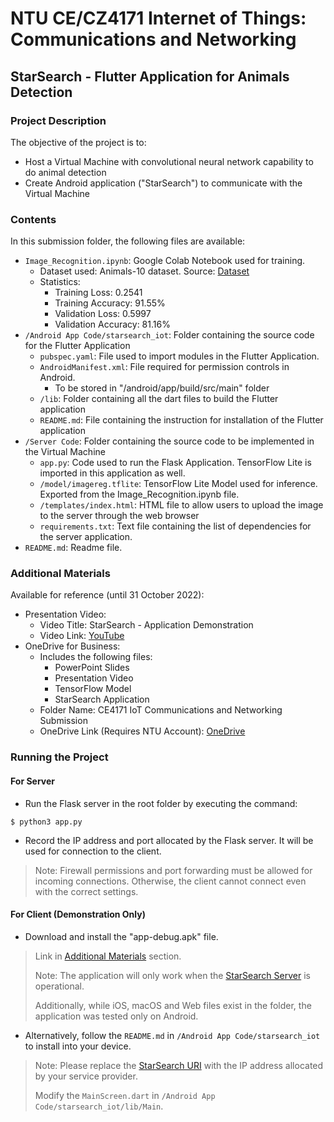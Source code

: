 # NTU CE/CZ4171 Internet of Things: Communications and Networking

## StarSearch - Flutter Application for Animals Detection

### Project Description
The objective of the project is to:
- Host a Virtual Machine with convolutional neural network capability to do animal detection
- Create Android application ("StarSearch") to communicate with the Virtual Machine

### Contents
In this submission folder, the following files are available:
- ``Image_Recognition.ipynb``: Google Colab Notebook used for training.
    - Dataset used: Animals-10 dataset. Source: [Dataset](https://www.kaggle.com/datasets/alessiocorrado99/animals10)
    - Statistics: 
        - Training Loss: 0.2541
        - Training Accuracy: 91.55%
        - Validation Loss: 0.5997
        - Validation Accuracy: 81.16%
- ``/Android App Code/starsearch_iot``: Folder containing the source code for the Flutter Application
    - ``pubspec.yaml``: File used to import modules in the Flutter Application.
    - ``AndroidManifest.xml``: File required for permission controls in Android.
        - To be stored in "/android/app/build/src/main" folder
    - ``/lib``: Folder containing all the dart files to build the Flutter application
    - ``README.md``: File containing the instruction for installation of the Flutter application
- ``/Server Code``: Folder containing the source code to be implemented in the Virtual Machine
    - ``app.py``: Code used to run the Flask Application. TensorFlow Lite is imported in this application as well.
    - ``/model/imagereg.tflite``: TensorFlow Lite Model used for inference. Exported from the Image_Recognition.ipynb file.
    - ``/templates/index.html``: HTML file to allow users to upload the image to the server through the web browser
    - ``requirements.txt``: Text file containing the list of dependencies for the server application.
- ``README.md``: Readme file.

### Additional Materials
Available for reference (until 31 October 2022):
- Presentation Video:
    - Video Title: StarSearch - Application Demonstration
    - Video Link: [YouTube](https://www.youtube.com/watch?v=nJmaZFWRzYg&ab_channel=LohSeng)
- OneDrive for Business:
    - Includes the following files:
        - PowerPoint Slides
        - Presentation Video
        - TensorFlow Model
        - StarSearch Application
    - Folder Name: CE4171 IoT Communications and Networking Submission
    - OneDrive Link (Requires NTU Account): [OneDrive](https://entuedu-my.sharepoint.com/:f:/g/personal/chew0398_e_ntu_edu_sg/Emj_zpfwwIFIsV6FvPUWy74BKpbeoxSAMifYQp7lwmaxlw?e=xPXewR)

### Running the Project
#### For Server
- Run the Flask server in the root folder by executing the command:
```
$ python3 app.py
```
- Record the IP address and port allocated by the Flask server. It will be used for connection to the client.
> Note: Firewall permissions and port forwarding must be allowed for incoming connections. Otherwise, the client cannot connect even with the correct settings.

#### For Client (Demonstration Only)
- Download and install the "app-debug.apk" file.
> Link in [Additional Materials](#additional-materials) section.
> 
> Note: The application will only work when the [StarSearch Server](http://starsearch.lohseng.tech:8080) is operational.
>
> Additionally, while iOS, macOS and Web files exist in the folder, the application was tested only on Android.

- Alternatively, follow the ``README.md`` in ``/Android App Code/starsearch_iot`` to install into your device.
> Note: Please replace the [StarSearch URI](http://starsearch.lohseng.tech:8080) with the IP address allocated by your service provider.
>
> Modify the ``MainScreen.dart`` in ``/Android App Code/starsearch_iot/lib/Main``.
